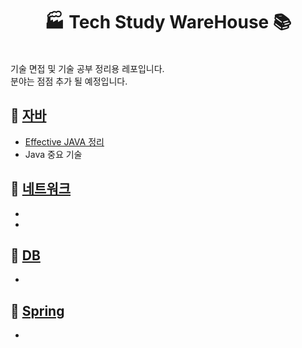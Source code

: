 <h1  align="center"> 🏭 Tech Study WareHouse 📚</h1>


​      
기술 면접 및 기술 공부 정리용 레포입니다.  
분야는 점점 추가 될 예정입니다.


## 📌 [자바](/Java/About_Java.md)

* [Effective JAVA 정리](/Java/Effective_JAVA/Effective_Java_3:E_정리.md)  
* Java 중요 기술

## 📌 [네트워크](/Network/About_Network.md)

- 
- 

## 📌 [DB](/DB/About_DB.md)

- 

## 📌 [Spring](/Spring/About_Spring.md)

- 

